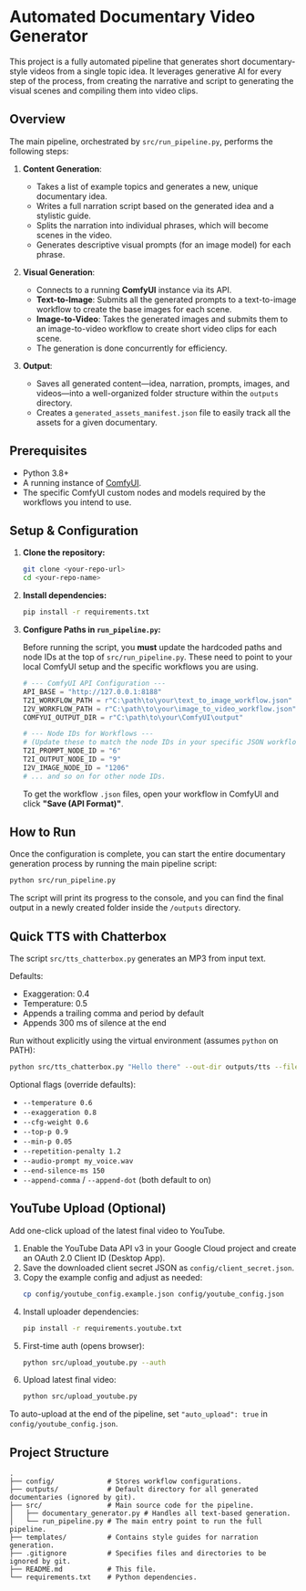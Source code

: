 # Automated Documentary Video Generator

This project is a fully automated pipeline that generates short documentary-style videos from a single topic idea. It leverages generative AI for every step of the process, from creating the narrative and script to generating the visual scenes and compiling them into video clips.

## Overview

The main pipeline, orchestrated by `src/run_pipeline.py`, performs the following steps:

1.  **Content Generation**: 
    *   Takes a list of example topics and generates a new, unique documentary idea.
    *   Writes a full narration script based on the generated idea and a stylistic guide.
    *   Splits the narration into individual phrases, which will become scenes in the video.
    *   Generates descriptive visual prompts (for an image model) for each phrase.

2.  **Visual Generation**:
    *   Connects to a running **ComfyUI** instance via its API.
    *   **Text-to-Image**: Submits all the generated prompts to a text-to-image workflow to create the base images for each scene.
    *   **Image-to-Video**: Takes the generated images and submits them to an image-to-video workflow to create short video clips for each scene.
    *   The generation is done concurrently for efficiency.

3.  **Output**:
    *   Saves all generated content—idea, narration, prompts, images, and videos—into a well-organized folder structure within the `outputs` directory.
    *   Creates a `generated_assets_manifest.json` file to easily track all the assets for a given documentary.

## Prerequisites

- Python 3.8+
- A running instance of [ComfyUI](https://github.com/comfyanonymous/ComfyUI).
- The specific ComfyUI custom nodes and models required by the workflows you intend to use.

## Setup & Configuration

1.  **Clone the repository:**
    ```bash
    git clone <your-repo-url>
    cd <your-repo-name>
    ```

2.  **Install dependencies:**
    ```bash
    pip install -r requirements.txt
    ```

3.  **Configure Paths in `run_pipeline.py`:**

    Before running the script, you **must** update the hardcoded paths and node IDs at the top of `src/run_pipeline.py`. These need to point to your local ComfyUI setup and the specific workflows you are using.

    ```python
    # --- ComfyUI API Configuration ---
    API_BASE = "http://127.0.0.1:8188"
    T2I_WORKFLOW_PATH = r"C:\path\to\your\text_to_image_workflow.json"
    I2V_WORKFLOW_PATH = r"C:\path\to\your\image_to_video_workflow.json"
    COMFYUI_OUTPUT_DIR = r"C:\path\to\your\ComfyUI\output"

    # --- Node IDs for Workflows ---
    # (Update these to match the node IDs in your specific JSON workflows)
    T2I_PROMPT_NODE_ID = "6" 
    T2I_OUTPUT_NODE_ID = "9"
    I2V_IMAGE_NODE_ID = "1206"
    # ... and so on for other node IDs.
    ```
    To get the workflow `.json` files, open your workflow in ComfyUI and click **"Save (API Format)"**.

## How to Run

Once the configuration is complete, you can start the entire documentary generation process by running the main pipeline script:

```bash
python src/run_pipeline.py
```

The script will print its progress to the console, and you can find the final output in a newly created folder inside the `/outputs` directory.

## Quick TTS with Chatterbox

The script `src/tts_chatterbox.py` generates an MP3 from input text.

Defaults:
- Exaggeration: 0.4
- Temperature: 0.5
- Appends a trailing comma and period by default
- Appends 300 ms of silence at the end

Run without explicitly using the virtual environment (assumes `python` on PATH):

```bash
python src/tts_chatterbox.py "Hello there" --out-dir outputs/tts --filename hello.mp3
```

Optional flags (override defaults):
- `--temperature 0.6`
- `--exaggeration 0.8`
- `--cfg-weight 0.6`
- `--top-p 0.9`
- `--min-p 0.05`
- `--repetition-penalty 1.2`
- `--audio-prompt my_voice.wav`
- `--end-silence-ms 150`
- `--append-comma` / `--append-dot` (both default to on)

## YouTube Upload (Optional)

Add one-click upload of the latest final video to YouTube.

1. Enable the YouTube Data API v3 in your Google Cloud project and create an OAuth 2.0 Client ID (Desktop App).
2. Save the downloaded client secret JSON as `config/client_secret.json`.
3. Copy the example config and adjust as needed:
   ```bash
   cp config/youtube_config.example.json config/youtube_config.json
   ```
4. Install uploader dependencies:
   ```bash
   pip install -r requirements.youtube.txt
   ```
5. First-time auth (opens browser):
   ```bash
   python src/upload_youtube.py --auth
   ```
6. Upload latest final video:
   ```bash
   python src/upload_youtube.py
   ```

To auto-upload at the end of the pipeline, set `"auto_upload": true` in `config/youtube_config.json`.

## Project Structure

```
.
├── config/             # Stores workflow configurations.
├── outputs/            # Default directory for all generated documentaries (ignored by git).
├── src/                # Main source code for the pipeline.
│   ├── documentary_generator.py # Handles all text-based generation.
│   └── run_pipeline.py # The main entry point to run the full pipeline.
├── templates/          # Contains style guides for narration generation.
├── .gitignore          # Specifies files and directories to be ignored by git.
├── README.md           # This file.
└── requirements.txt    # Python dependencies.
```

